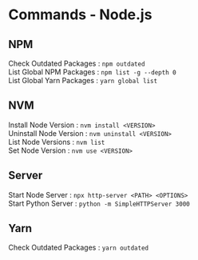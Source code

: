 # Commands - Node.js

## NPM

Check Outdated Packages : `npm outdated`\
List Global NPM Packages : `npm list -g --depth 0`\
List Global Yarn Packages : `yarn global list`

## NVM

Install Node Version : `nvm install <VERSION>`\
Uninstall Node Version : `nvm uninstall <VERSION>`\
List Node Versions : `nvm list`\
Set Node Version : `nvm use <VERSION>`

## Server

Start Node Server : `npx http-server <PATH> <OPTIONS>`\
Start Python Server : `python -m SimpleHTTPServer 3000`

## Yarn

Check Outdated Packages : `yarn outdated`
